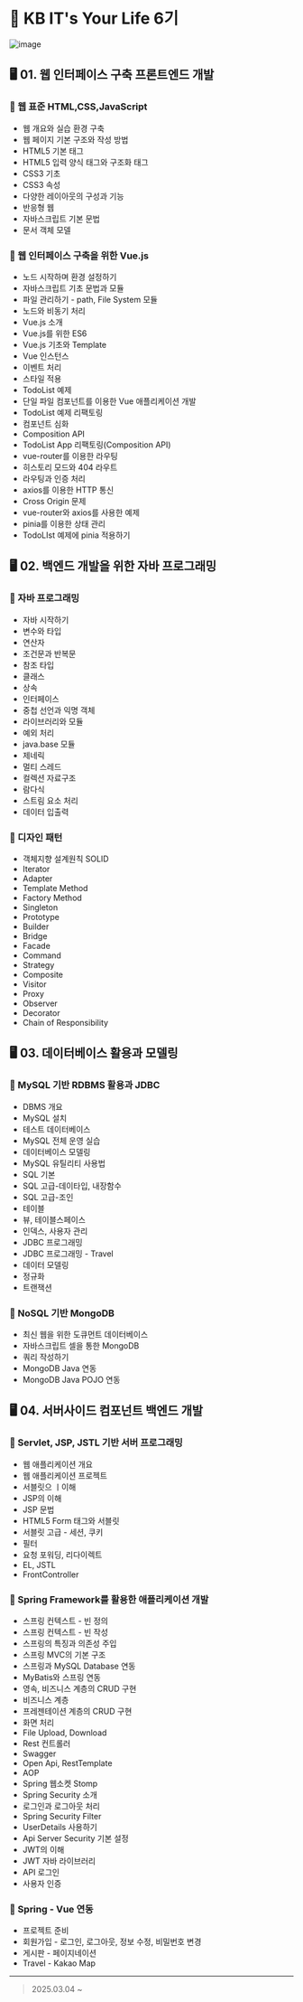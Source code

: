 # 🏦 KB IT's Your Life 6기


![image](https://github.com/user-attachments/assets/7d426152-e4c0-4e40-a3e9-28947b945059)



## 🖥️ 01. 웹 인터페이스 구축 프론트엔드 개발

### 📍 웹 표준 HTML,CSS,JavaScript
- 웹 개요와 실습 환경 구축
- 웹 페이지 기본 구조와 작성 방법
- HTML5 기본 태그
- HTML5 입력 양식 태그와 구조화 태그
- CSS3 기초
- CSS3 속성
- 다양한 레이아웃의 구성과 기능
- 반응형 웹
- 자바스크립트 기본 문법
- 문서 객체 모델

### 📍 웹 인터페이스 구축을 위한 Vue.js
- 노드 시작하며 환경 설정하기
- 자바스크립트 기초 문법과 모듈
- 파일 관리하기 - path, File System 모듈
- 노드와 비동기 처리
- Vue.js 소개
- Vue.js를 위한 ES6
- Vue.js 기초와 Template
- Vue 인스턴스
- 이벤트 처리
- 스타일 적용
- TodoList 예제
- 단일 파일 컴포넌트를 이용한 Vue 애플리케이션 개발
- TodoList 예제 리팩토링
- 컴포넌트 심화
- Composition API
- TodoList App 리팩토링(Composition API)
- vue-router를 이용한 라우팅
- 히스토리 모드와 404 라우트
- 라우팅과 인증 처리
- axios를 이용한 HTTP 통신
- Cross Origin 문제
- vue-router와 axios를 사용한 예제
- pinia를 이용한 상태 관리
- TodoLIst 예제에 pinia 적용하기


## 🖥️ 02. 백엔드 개발을 위한 자바 프로그래밍
### 📍 자바 프로그래밍
- 자바 시작하기
- 변수와 타입
- 연산자
- 조건문과 반복문
- 참조 타입
- 클래스
- 상속
- 인터페이스
- 중첩 선언과 익명 객체
- 라이브러리와 모듈
- 예외 처리
- java.base 모듈
- 제네릭
- 멀티 스레드
- 컬렉션 자료구조
- 람다식
- 스트림 요소 처리
- 데이터 입출력

### 📍 디자인 패턴
- 객체지향 설계원칙 SOLID
- Iterator
- Adapter
- Template Method 
- Factory Method
- Singleton 
- Prototype 
- Builder 
- Bridge 
- Facade 
- Command 
- Strategy 
- Composite 
- Visitor
- Proxy
- Observer
- Decorator
- Chain of Responsibility

## 🖥️ 03. 데이터베이스 활용과 모델링
### 📍 MySQL 기반 RDBMS 활용과 JDBC
- DBMS 개요
- MySQL 설치
- 테스트 데이터베이스
- MySQL 전체 운영 실습
- 데이터베이스 모델링
- MySQL 유틸리티 사용법
- SQL 기본
- SQL 고급-데이타입, 내장함수
- SQL 고급-조인
- 테이블
- 뷰, 테이블스페이스
- 인덱스, 사용자 관리
- JDBC 프로그래밍
- JDBC 프로그래밍 - Travel
- 데이터 모델링
- 정규화
- 트랜잭션

### 📍 NoSQL 기반 MongoDB
- 최신 웹을 위한 도큐먼트 데이터베이스
- 자바스크립트 셀을 통한 MongoDB
- 쿼리 작성하기
- MongoDB Java 연동
- MongoDB Java POJO 연동


## 🖥️ 04. 서버사이드 컴포넌트 백엔드 개발
### 📍 Servlet, JSP, JSTL 기반 서버 프로그래밍
- 웹 애플리케이션 개요
- 웹 애플리케이션 프로젝트
- 서블릿으 ㅣ이해
- JSP의 이해
- JSP 문법
- HTML5 Form 태그와 서블릿
- 서블릿 고급 - 세션, 쿠키
- 필터
- 요청 포워딩, 리다이렉트
- EL, JSTL
- FrontController

### 📍 Spring Framework를 활용한 애플리케이션 개발
- 스프링 컨텍스트 - 빈 정의
- 스프링 컨텍스트 - 빈 작성
- 스프링의 특징과 의존성 주입
- 스프링 MVC의 기본 구조
- 스프링과 MySQL Database 연동
- MyBatis와 스프링 연동
- 영속, 비즈니스 계층의 CRUD 구현
- 비즈니스 계층
- 프레젠테이션 계층의 CRUD 구현
- 화면 처리
- File Upload, Download
- Rest 컨트롤러
- Swagger
- Open Api, RestTemplate
- AOP
- Spring 웹소켓 Stomp
- Spring Security 소개
- 로그인과 로그아웃 처리
- Spring Security Filter
- UserDetails 사용하기
- Api Server Security 기본 설정
- JWT의 이해
- JWT 자바 라이브러리
- API 로그인
- 사용자 인증

### 📍 Spring - Vue 연동
- 프로젝트 준비
- 회원가입 - 로그인, 로그아웃, 정보 수정, 비밀번호 변경
- 게시판 - 페이지네이션
- Travel - Kakao Map

---


>2025.03.04 ~ 
